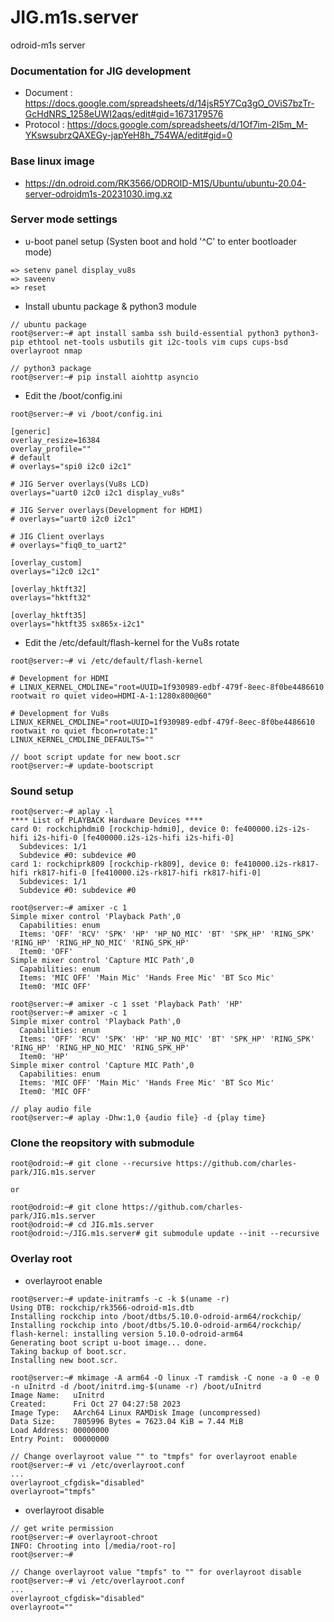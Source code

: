 # JIG.m1s.server
odroid-m1s server

### Documentation for JIG development
* Document : https://docs.google.com/spreadsheets/d/14jsR5Y7Cq3gO_OViS7bzTr-GcHdNRS_1258eUWI2aqs/edit#gid=1673179576
* Protocol : https://docs.google.com/spreadsheets/d/1Of7im-2I5m_M-YKswsubrzQAXEGy-japYeH8h_754WA/edit#gid=0

### Base linux image
 * https://dn.odroid.com/RK3566/ODROID-M1S/Ubuntu/ubuntu-20.04-server-odroidm1s-20231030.img.xz

### Server mode settings

* u-boot panel setup (Systen boot and hold '^C' to enter bootloader mode)
```
=> setenv panel display_vu8s
=> saveenv
=> reset
```

* Install ubuntu package & python3 module
```
// ubuntu package
root@server:~# apt install samba ssh build-essential python3 python3-pip ethtool net-tools usbutils git i2c-tools vim cups cups-bsd overlayroot nmap

// python3 package
root@server:~# pip install aiohttp asyncio
```

* Edit the /boot/config.ini
```
root@server:~# vi /boot/config.ini
```
```
[generic]
overlay_resize=16384
overlay_profile=""
# default
# overlays="spi0 i2c0 i2c1"

# JIG Server overlays(Vu8s LCD)
overlays="uart0 i2c0 i2c1 display_vu8s"

# JIG Server overlays(Development for HDMI)
# overlays="uart0 i2c0 i2c1"

# JIG Client overlays
# overlays="fiq0_to_uart2"

[overlay_custom]
overlays="i2c0 i2c1"

[overlay_hktft32]
overlays="hktft32"

[overlay_hktft35]
overlays="hktft35 sx865x-i2c1"
```

* Edit the /etc/default/flash-kernel for the Vu8s rotate
```
root@server:~# vi /etc/default/flash-kernel
```
```
# Development for HDMI
# LINUX_KERNEL_CMDLINE="root=UUID=1f930989-edbf-479f-8eec-8f0be4486610 rootwait ro quiet video=HDMI-A-1:1280x800@60"

# Development for Vu8s
LINUX_KERNEL_CMDLINE="root=UUID=1f930989-edbf-479f-8eec-8f0be4486610 rootwait ro quiet fbcon=rotate:1"
LINUX_KERNEL_CMDLINE_DEFAULTS=""
```
```
// boot script update for new boot.scr
root@server:~# update-bootscript
```

### Sound setup
```
root@server:~# aplay -l
**** List of PLAYBACK Hardware Devices ****
card 0: rockchiphdmi0 [rockchip-hdmi0], device 0: fe400000.i2s-i2s-hifi i2s-hifi-0 [fe400000.i2s-i2s-hifi i2s-hifi-0]
  Subdevices: 1/1
  Subdevice #0: subdevice #0
card 1: rockchiprk809 [rockchip-rk809], device 0: fe410000.i2s-rk817-hifi rk817-hifi-0 [fe410000.i2s-rk817-hifi rk817-hifi-0]
  Subdevices: 1/1
  Subdevice #0: subdevice #0

root@server:~# amixer -c 1
Simple mixer control 'Playback Path',0
  Capabilities: enum
  Items: 'OFF' 'RCV' 'SPK' 'HP' 'HP_NO_MIC' 'BT' 'SPK_HP' 'RING_SPK' 'RING_HP' 'RING_HP_NO_MIC' 'RING_SPK_HP'
  Item0: 'OFF'
Simple mixer control 'Capture MIC Path',0
  Capabilities: enum
  Items: 'MIC OFF' 'Main Mic' 'Hands Free Mic' 'BT Sco Mic'
  Item0: 'MIC OFF'

root@server:~# amixer -c 1 sset 'Playback Path' 'HP'
root@server:~# amixer -c 1
Simple mixer control 'Playback Path',0
  Capabilities: enum
  Items: 'OFF' 'RCV' 'SPK' 'HP' 'HP_NO_MIC' 'BT' 'SPK_HP' 'RING_SPK' 'RING_HP' 'RING_HP_NO_MIC' 'RING_SPK_HP'
  Item0: 'HP'
Simple mixer control 'Capture MIC Path',0
  Capabilities: enum
  Items: 'MIC OFF' 'Main Mic' 'Hands Free Mic' 'BT Sco Mic'
  Item0: 'MIC OFF'

// play audio file
root@server:~# aplay -Dhw:1,0 {audio file} -d {play time}
```

### Clone the reopsitory with submodule
```
root@odroid:~# git clone --recursive https://github.com/charles-park/JIG.m1s.server

or

root@odroid:~# git clone https://github.com/charles-park/JIG.m1s.server
root@odroid:~# cd JIG.m1s.server
root@odroid:~/JIG.m1s.server# git submodule update --init --recursive
```

### Overlay root
* overlayroot enable
```
root@server:~# update-initramfs -c -k $(uname -r)
Using DTB: rockchip/rk3566-odroid-m1s.dtb
Installing rockchip into /boot/dtbs/5.10.0-odroid-arm64/rockchip/
Installing rockchip into /boot/dtbs/5.10.0-odroid-arm64/rockchip/
flash-kernel: installing version 5.10.0-odroid-arm64
Generating boot script u-boot image... done.
Taking backup of boot.scr.
Installing new boot.scr.

root@server:~# mkimage -A arm64 -O linux -T ramdisk -C none -a 0 -e 0 -n uInitrd -d /boot/initrd.img-$(uname -r) /boot/uInitrd 
Image Name:   uInitrd
Created:      Fri Oct 27 04:27:58 2023
Image Type:   AArch64 Linux RAMDisk Image (uncompressed)
Data Size:    7805996 Bytes = 7623.04 KiB = 7.44 MiB
Load Address: 00000000
Entry Point:  00000000

// Change overlayroot value "" to "tmpfs" for overlayroot enable
root@server:~# vi /etc/overlayroot.conf
...
overlayroot_cfgdisk="disabled"
overlayroot="tmpfs"
```
* overlayroot disable
```
// get write permission
root@server:~# overlayroot-chroot 
INFO: Chrooting into [/media/root-ro]
root@server:~# 

// Change overlayroot value "tmpfs" to "" for overlayroot disable
root@server:~# vi /etc/overlayroot.conf
...
overlayroot_cfgdisk="disabled"
overlayroot=""
```
